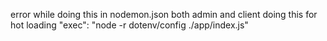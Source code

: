 
error while doing this in nodemon.json both admin and client doing this for hot loading
"exec": "node -r dotenv/config ./app/index.js"